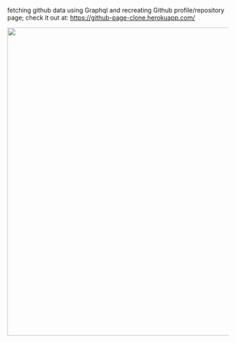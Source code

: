 fetching github data using Graphql and recreating Github profile/repository page;
check it out at:
https://github-page-clone.herokuapp.com/


<img src="https://github.com/GodfreySam/github_project_page/blob/master/stage/image/demo.gif" width="700">
